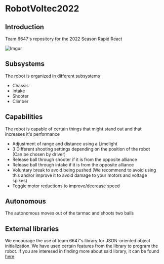 ﻿# RobotVoltec2022
## Introduction
Team 6647's repository for the 2022 Season Rapid React

![Imgur](https://i.imgur.com/fQhMzNn.jpeg)

## Subsystems

The robot is organized in different subsystems
* Chassis
* Intake
* Shooter
* Climber

## Capabilities
The robot is capable of certain things that might stand out and that increases it's performance
* Adjustment of range and distance using a Limelight
* 3 Different shooting settings depending on the position of the robot (Can be chosen by driver)
* Release ball through shooter if it is from the opposite alliance
* Release ball through intake if it is from the opposite alliance
* Voluntary break to avoid being pushed (We recommend to avoid using this and/or improve it to avoid damage to your motors and voltage spikes) 
* Toggle motor reductions to improve/decrease speed

## Autonomous
The autonomous moves out of the tarmac and shoots two balls 

## External libraries
We encourage the use of team 6647's library for JSON-oriented object initialization. We have used certain features from the library to program the robot. If you are interesed in finding more about said library, it can be found [here](https://github.com/VOLTEC6647/lib6647)
